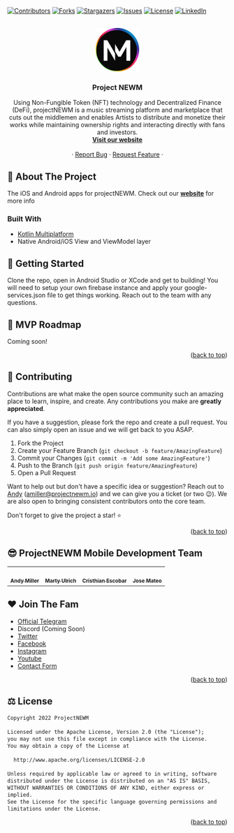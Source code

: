 <div id="top"></div>

<!-- PROJECT SHIELDS -->

<!--
*** I'm using markdown "reference style" links for readability.
*** Reference links are enclosed in brackets [ ] instead of parentheses ( ).
*** See the bottom of this document for the declaration of the reference variables
*** for contributors-url, forks-url, etc. This is an optional, concise syntax you may use.
*** https://www.markdownguide.org/basic-syntax/#reference-style-links
-->

[![Contributors][contributors-shield]][contributors-url]
[![Forks][forks-shield]][forks-url]
[![Stargazers][stars-shield]][stars-url]
[![Issues][issues-shield]][issues-url]
[![License][license-shield]][license-url]
[![LinkedIn][linkedin-shield]][linkedin-url]

<!-- PROJECT LOGO -->

<br />
<div align="center">
  <a href="https://projectnewm.io/">
    <img src="./assets/images/NEWM-logo.png" alt="Logo" width="100" height="100">
  </a>

<h3 align="center">Project NEWM</h3>

  <p align="center">
    Using Non-Fungible Token (NFT) technology and Decentralized Finance (DeFi), projectNEWM is a music streaming platform and marketplace that cuts out the middlemen and enables Artists to distribute and monetize their works while maintaining ownership rights and interacting directly with fans and investors.
    <br />
    <a href="https://projectnewm.io/"><strong>Visit our website</strong></a>
    <br />
    <br />
    ·
    <a href="https://github.com/projectNEWM/newm-mobile/issues">Report Bug</a>
    ·
    <a href="https://github.com/projectNEWM/newm-mobile/issues">Request Feature</a>
    ·
  </p>
</div>


<!-- 📔 ABOUT THE PROJECT -->

## 📔 About The Project

<p> The iOS and Android apps for projectNEWM. Check out our <a href="https://projectnewm.io/"><strong>website</strong></a> for more info<p>

### Built With

* [Kotlin Multiplatform](https://kotlinlang.org/docs/multiplatform.html)
* Native Android/iOS View and ViewModel layer

<!-- GETTING STARTED -->

## 📖 Getting Started

<p> Clone the repo, open in Android Studio or XCode and get to building! You will need to setup your own firebase instance and apply your google-services.json file to get things working. Reach out to the team with any questions.<p>

<!-- ROADMAP -->

## 🚀 MVP Roadmap

<p> Coming soon! <p>

<p align="right">(<a href="#top">back to top</a>)</p>

<!-- CONTRIBUTING -->

## 🤝 Contributing

Contributions are what make the open source community such an amazing place to learn, inspire, and create. Any contributions you make are **greatly appreciated**.

If you have a suggestion, please fork the repo and create a pull request. You can also simply open an issue and we will get back to you ASAP.

1. Fork the Project
2. Create your Feature Branch (`git checkout -b feature/AmazingFeature`)
3. Commit your Changes (`git commit -m 'Add some AmazingFeature'`)
4. Push to the Branch (`git push origin feature/AmazingFeature`)
5. Open a Pull Request

Want to help out but don't have a specific idea or suggestion? Reach out to
<a href="https://github.com/andymiller813"> Andy</a> (amiller@projectnewm.io) and we can give you a ticket (or two 😉). We are also open to
bringing consistent contributors onto the core team.

Don't forget to give the project a star! ⭐️

<p align="right">(<a href="#top">back to top</a>)</p>

<!-- TEAM -->

## 😎 ProjectNEWM Mobile Development Team

<table>
  <tr>
    <td align="center"><a href="https://github.com/andymiller813"><img src="https://avatars.githubusercontent.com/u/3392370?v=4" width="100px;" alt=""/><br /><sub><b>Andy Miller</b></sub></a><br /> </td>
    <td align="center"><a href="https://github.com/martyu"><img src="https://avatars.githubusercontent.com/u/595982?v=4" width="100px;" alt=""/><br /><sub><b>Marty Ulrich</b></sub></a><br /> </td>
    <td align="center"><a href="https://github.com/cristhianescobar"><img src="https://avatars.githubusercontent.com/u/5350018?v=4" width="100px;" alt=""/><br /><sub><b>Cristhian Escobar</b></sub></a><br /> </td>
    <td align="center"><a href="https://github.com/j-mateo"><img src="https://avatars.githubusercontent.com/u/3849278?v=4" width="100px;" alt=""/><br /><sub><b>Jose Mateo</b></sub></a><br /> </td>
  </tr>
</table>

<!-- SOCIALS -->

## ❤️ Join The Fam

- [Official Telegram](https://t.me/projectNEWMofficial)
- Discord (Coming Soon)
- [Twitter](https://twitter.com/projectNEWM)
- [Facebook](https://www.facebook.com/projectNEWM)
- [Instagram](https://www.instagram.com/projectnewm.io/)
- [Youtube](https://www.youtube.com/channel/UCcsBNWGjIf8YarD9uaZEEvw)
- [Contact Form](https://us1.list-manage.com/contact-form?u=3bf911620d8791d21fb973749&form_id=48757f902c8daa9f950e8d2563e8133e)

<p align="right">(<a href="#top">back to top</a>)</p>

<!-- LICENSE -->

## ⚖️ License

```
Copyright 2022 ProjectNEWM

Licensed under the Apache License, Version 2.0 (the "License");
you may not use this file except in compliance with the License.
You may obtain a copy of the License at

  http://www.apache.org/licenses/LICENSE-2.0

Unless required by applicable law or agreed to in writing, software
distributed under the License is distributed on an "AS IS" BASIS,
WITHOUT WARRANTIES OR CONDITIONS OF ANY KIND, either express or implied.
See the License for the specific language governing permissions and
limitations under the License.
```

<p align="right">(<a href="#top">back to top</a>)</p>


<!-- MARKDOWN LINKS & IMAGES -->

[contributors-shield]: https://img.shields.io/github/contributors/projectNEWM/newm-mobile.svg?style=for-the-badge
[contributors-url]: https://github.com/projectNEWM/newm-mobile/graphs/contributors
[forks-shield]: https://img.shields.io/github/forks/projectNEWM/newm-mobile.svg?style=for-the-badge
[forks-url]: https://github.com/projectNEWM/newm-mobile/network/members
[stars-shield]: https://img.shields.io/github/stars/projectNEWM/newm-mobile.svg?style=for-the-badge
[stars-url]: https://github.com/projectNEWM/newm-mobile/stargazers
[issues-shield]: https://img.shields.io/github/issues/projectNEWM/newm-mobile.svg?style=for-the-badge
[issues-url]: https://github.com/projectNEWM/newm-mobile/issues
[license-shield]: https://img.shields.io/github/license/projectNEWM/newm-mobile.svg?style=for-the-badge
[license-url]: https://github.com/projectNEWM/newm-mobile/LICENSE.txt
[linkedin-shield]: https://img.shields.io/badge/-LinkedIn-black.svg?style=for-the-badge&logo=linkedin&colorB=555
[linkedin-url]: https://www.linkedin.com/company/projectnewm/
